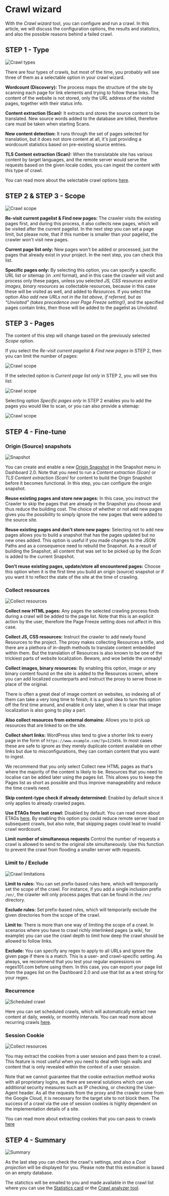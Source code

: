 # Crawl wizard

With the _Crawl wizard_ tool, you can configure and run a crawl. In this article, we will discuss the configuration options, the results and statistics, and also the possible reasons behind a failed crawl.

## STEP 1 - Type

![Crawl types](/img/dashboard2/crawl_step_1.png)

There are four types of crawls, but most of the time, you probably will see three of them as a selectable option in your crawl wizard.

**Wordcount (Discovery):** The process maps the structure of the site by scanning each page for link elements and trying to follow these links. The content of the website is not stored, only the URL address of the visited pages, together with their status info.

**Content extraction (Scan):** It extracts and stores the source content to be translated. New source words added to the database are billed, therefore care must be taken when starting Scans.

**New content detection:** It runs through the set of pages selected for translation, but it does not store content at all, it's just providing a wordcount statistics based on pre-existing source entries.

**TLS Content extraction (Scan):** When the translatable site has various content by target languages, and the remote server would serve the requests based on the given locale codes, you can ingest the content with this type of crawl.

You can read more about the selectable crawl options [here](./crawl.html).


## STEP 2 & STEP 3 - Scope

![Crawl scope](/img/dashboard2/crawl_step_2.png)

**Re-visit current pagelist & Find new pages:** The crawler visits the existing pages first, and during this process, it also collects new pages, which will be visited after the current pagelist. In the next step you can set a page limit, but please note, that if this number is smaller than your pagelist, the crawler won't visit new pages.  

**Current page list only:** New pages won't be added or processed, just the pages that already exist in your project. In the next step, you can check this list.

**Specific pages only:** By selecting this option, you can specify a specific URL list or sitemap (in .xml format), and in this case the crawler will visit and process only these pages, unless you selected _JS, CSS resources_ and/or _images, binary resources_ as collectable resources, because in this case these will be visited as well, and added to _Resources_.
If you select the option _Also add new URLs not in the list above, if referred, but as "Unvisited" (takes precedence over Page Freeze setting!)_, and the specified pages contain links, then those will be added to the pagelist as _Unvisited_.

## STEP 3 - Pages

The content of this step will change based on the previously selected _Scope_ option.

If you select the _Re-visit current pagelist & Find new pages_ in STEP 2, then you can limit the number of pages:

![Crawl scope](/img/dashboard2/crawl_step_3_pages.png)

If the selected option is _Current page list only_ in STEP 2, you will see this list:

![Crawl scope](/img/dashboard2/crawl_step_3_pageslist.png)

Selecting option _Specific pages only_ in STEP 2 enables you to add the pages you would like to scan, or you can also provide a sitemap:

![Crawl scope](/img/dashboard2/crawl_step_3_specific_pages.png)


## STEP 4 - Fine-tune

### Origin (Source) snapshots

![Snapshot](/img/dashboard2/crawl_step_4_origin_snapshot.png)

You can create and enable a new [Origin Snapshot](../pagecache/sourcecache.html) in the Snapshot menu in Dashboard 2.0. Note that you need to run a _Content extraction (Scan)_ or _TLS Content extraction (Scan)_ for content to build the Origin Snapshot before it becomes functional. In this step, you can configure the origin snapshot.

**Reuse existing pages and store new pages:** In this case, you instruct the Crawler to skip the pages that are already in the Snapshot you choose and thus reduce the building cost. The choice of whether or not add new pages gives you the possibility to simply ignore the new pages that were added to the source site.

**Reuse existing pages and don't store new pages:** Selecting not to add new pages allows you to build a snapshot that has the pages updated but no new ones added. This option is useful if you made changes to the JSON Paths and as a consequence need to rebuild the Snapshot. As a result of building the Snapshot, all content that was set to be picked up by the _Scan_ is added to the current Snapshot.

**Don't reuse existing pages, update/store all encountered pages:** Choose this option when it is the first time you build an origin (source) snapshot or if you want it to reflect the state of the site at the time of crawling.

### Collect resources

![Collect resources](/img/dashboard2/crawl_step_4_collect.png)

**Collect new HTML pages:** Any pages the selected crawling process finds during a crawl will be added to the page list. Note that this is an explicit action by the user, therefore the Page Freeze setting does not affect in this case.

**Collect JS, CSS resources:** Instruct the crawler to add newly found Resources to the project. The proxy makes collecting Resources a trifle, and there are a plethora of in-depth methods to translate content embedded within them. But the translation of Resources is also known to be one of the trickiest parts of website localization. Beware, and woe betide the unready!

**Collect images, binary resources:** By enabling this option, image or any binary content found on the site is added to the Resources screen, where you can add localized counterparts and instruct the proxy to serve those in place of the original.

There is often a great deal of image content on websites, so indexing all of them can take a very long time to finish; it is a good idea to turn this option off the first time around, and enable it only later, when it is clear that image localization is also going to play a part.

**Also collect resources from external domains:** Allows you to pick up resources that are linked to on the site.

**Collect short links:** WordPress sites tend to give a shorter link to every page in the form of `https://www.example.com/?p=123456`. In most cases these are safe to ignore as they merely duplicate content available on other links but due to misconfigurations, they can contain content that you want to ingest.

We recommend that you only select Collect new HTML pages as that's where the majority of the content is likely to be. Resources that you need to localise can be added later using the pages list. This allows you to keep the Pages list as short as possible and thus improve manageability and reduce the time crawls need.

**Skip content-type check if already determined:** Enabled by default since it only applies to already crawled pages.

**Use ETAGs from last crawl:** Disabled by default. You can read more about ETAGs [here](https://developer.mozilla.org/en-US/docs/Web/HTTP/Headers/ETag). By enabling this option you could reduce remote server load on subsequent crawls, but also note, that skipping pages could lead to invalid crawl wordcount.

**Limit number of simultaneous requests** Control the number of requests a crawl is allowed to send to the original site simultaneously. Use this function to prevent the crawl from flooding a smaller server with requests.

### Limit to / Exclude

![Crawl limitations](/img/dashboard2/crawl_step_4_limit.png)

**Limit to rules:** You can set prefix-based rules here, which will temporarily set the scope of the crawl. For instance, if you add a single inclusion prefix `/en/`, the crawler will only process pages that can be found in the `/en/` directory.

**Exclude rules:** Set prefix-based rules, which will temporarily exclude the given directories from the scope of the crawl.

**Limit to:** There is more than one way of limiting the scope of a crawl. In scenarios where you have to crawl richly interlinked pages (a wiki, for example) you can use the crawl depth to limit how deep the crawl should be allowed to follow links.

**Exclude:** You can specify any regex to apply to all URLs and ignore the given page if there is a match. This is a user- and crawl-specific setting. As always, we recommend that you test your regular expressions on regex101.com before
 using them. In this case, you can export your page list from the pages list on the Dashboard 2.0 and use that list as a test string for your regex.

### Recurrence

![Scheduled crawl](/img/dashboard2/crawl_step_4_recurrence.png)

Here you can set scheduled crawls, which will automatically extract new content at daily, weekly, or monthly intervals. You can read more about recurring crawls [here](recurringcrawl.html).

### Session Cookie

![Collect resources](/img/dashboard2/crawl_step_4_cookie.png)

You may extract the cookies from a user session and pass them to a crawl. This feature is most useful when you need to deal with login walls and content that is only revealed within the context of a user session.

Note that we cannot guarantee that the cookie extraction method works with all proprietary logins, as there are several solutions which can use additional security measures such as IP checking, or checking the User-Agent header. As all the requests from the proxy and the crawler come from the Google Cloud, it is necessary for the target site to not block them. The success of a crawl via the use of session cookies is highly dependent on the implementation details of a site.

You can read more about extracting cookies that you can pass to crawls [here](../../dashboard2/cookbook/securelogin.html)

## STEP 4 - Summary

![Summary](/img/dashboard2/crawl_step_5.png)

As the last step you can check the crawl's settings, and also a _Cost projection_ will be displayed for you. Please note that this estimation is based on an empty database.

The statictics will be emailed to you and made available in the crawl list where you can use the [Statistics card](statistics.html) or the [Crawl analyzer tool](../crawlanalyzer.html).
